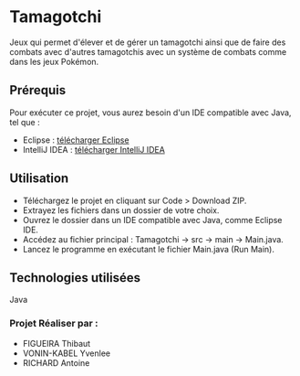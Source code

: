 # Tamagotchi

Jeux qui permet d'élever et de gérer un tamagotchi ainsi que de faire des combats avec d'autres tamagotchis avec un système de combats comme dans les jeux Pokémon.

## Prérequis

Pour exécuter ce projet, vous aurez besoin d'un IDE compatible avec Java, tel que :
- Eclipse : [télécharger Eclipse](https://www.eclipse.org/downloads/)
- IntelliJ IDEA : [télécharger IntelliJ IDEA](https://www.jetbrains.com/idea/download/)

## Utilisation
- Téléchargez le projet en cliquant sur Code > Download ZIP.
- Extrayez les fichiers dans un dossier de votre choix.
- Ouvrez le dossier dans un IDE compatible avec Java, comme Eclipse IDE.
- Accédez au fichier principal :
  Tamagotchi -> src -> main -> Main.java.
- Lancez le programme en exécutant le fichier Main.java (Run Main).

## Technologies utilisées

Java

### Projet Réaliser par : 

- FIGUEIRA Thibaut
- VONIN-KABEL Yvenlee
- RICHARD Antoine
